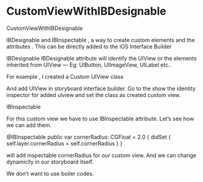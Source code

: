# CustomViewWithIBDesignable
CustomViewWithIBDesignable



IBDesignable and IBInspectable , a way to create custom elements and the attributes . This can be directly added to the iOS Interface Builder

IBDesignable
IBDesignable attribute will identify the UIView or the elements inherited from UIView — Eg: UIButton, UIImageView, UILabel etc..

For example , I created a Custom UIView class

And add UIView in storyboard interface builder. Go to the show the identity inspector for added uiview and set the class as created custom view.


IBInspectable

For this custom view we have to use IBInspectable attribute. Let’s see how we can add them.

@IBInspectable
    public var cornerRadius: CGFloat = 2.0 {
        didSet {
              self.layer.cornerRadius = self.cornerRadius
        }
    }

will add inspectable cornerRadius for our custom view. And we can change dynamiclly in our storyboard itself. 

We don’t want to use boiler codes. 

 

